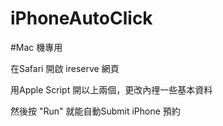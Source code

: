iPhoneAutoClick
===============
#Mac 機專用


在Safari 開啟 ireserve 網頁


用Apple Script 開以上兩個，更改內𥚃一些基本資料


然後按 "Run" 就能自動Submit iPhone 預約 

